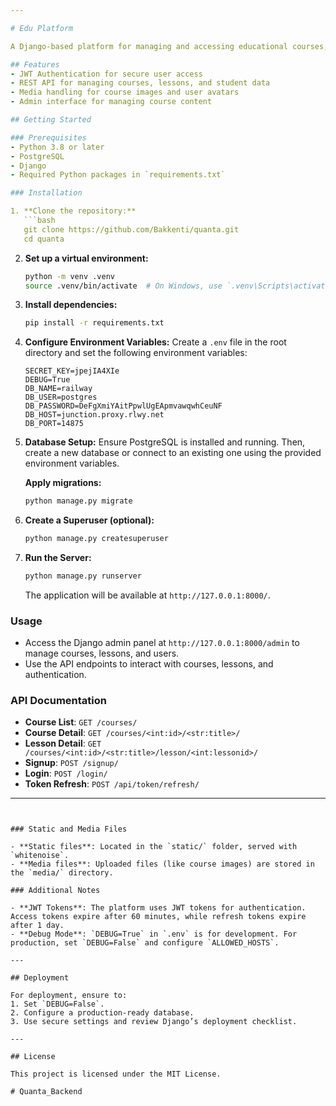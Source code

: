 ```yaml
---

# Edu Platform

A Django-based platform for managing and accessing educational courses, lessons, and student interactions.

## Features
- JWT Authentication for secure user access
- REST API for managing courses, lessons, and student data
- Media handling for course images and user avatars
- Admin interface for managing course content

## Getting Started

### Prerequisites
- Python 3.8 or later
- PostgreSQL
- Django
- Required Python packages in `requirements.txt`

### Installation

1. **Clone the repository:**
   ```bash
   git clone https://github.com/Bakkenti/quanta.git
   cd quanta
   ```

2. **Set up a virtual environment:**
   ```bash
   python -m venv .venv
   source .venv/bin/activate  # On Windows, use `.venv\Scripts\activate`
   ```

3. **Install dependencies:**
   ```bash
   pip install -r requirements.txt
   ```

4. **Configure Environment Variables:**
   Create a `.env` file in the root directory and set the following environment variables:

   ```dotenv
   SECRET_KEY=jpejIA4XIe
   DEBUG=True
   DB_NAME=railway
   DB_USER=postgres
   DB_PASSWORD=DeFgXmiYAitPpwlUgEApmvawqwhCeuNF
   DB_HOST=junction.proxy.rlwy.net
   DB_PORT=14875
   ```

5. **Database Setup:**
   Ensure PostgreSQL is installed and running. Then, create a new database or connect to an existing one using the provided environment variables.

   **Apply migrations:**
   ```bash
   python manage.py migrate
   ```

6. **Create a Superuser (optional):**
   ```bash
   python manage.py createsuperuser
   ```

7. **Run the Server:**
   ```bash
   python manage.py runserver
   ```

   The application will be available at `http://127.0.0.1:8000/`.

### Usage

- Access the Django admin panel at `http://127.0.0.1:8000/admin` to manage courses, lessons, and users.
- Use the API endpoints to interact with courses, lessons, and authentication.

### API Documentation

- **Course List**: `GET /courses/`
- **Course Detail**: `GET /courses/<int:id>/<str:title>/`
- **Lesson Detail**: `GET /courses/<int:id>/<str:title>/lesson/<int:lessonid>/`
- **Signup**: `POST /signup/`
- **Login**: `POST /login/`
- **Token Refresh**: `POST /api/token/refresh/`

---
```


### Static and Media Files

- **Static files**: Located in the `static/` folder, served with `whitenoise`.
- **Media files**: Uploaded files (like course images) are stored in the `media/` directory.

### Additional Notes

- **JWT Tokens**: The platform uses JWT tokens for authentication. Access tokens expire after 60 minutes, while refresh tokens expire after 1 day.
- **Debug Mode**: `DEBUG=True` in `.env` is for development. For production, set `DEBUG=False` and configure `ALLOWED_HOSTS`.

---

## Deployment

For deployment, ensure to:
1. Set `DEBUG=False`.
2. Configure a production-ready database.
3. Use secure settings and review Django’s deployment checklist.

---

## License

This project is licensed under the MIT License.

#   Q u a n t a _ B a c k e n d  
 